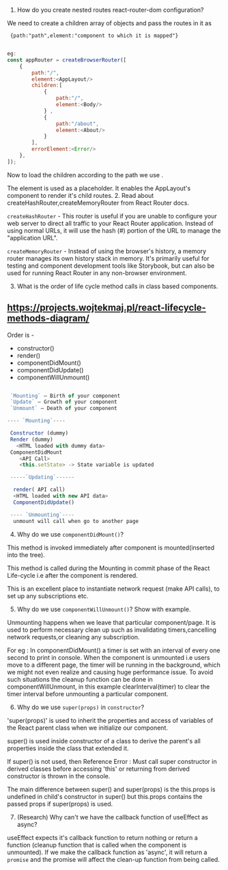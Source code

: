 1. How do you create nested routes react-router-dom configuration?

We need to create a children array of objects and pass the routes in it as

` {path:"path",element:"component to which it is mapped"}`

```javascript

eg:
const appRouter = createBrowserRouter([
	{
		path:"/",
		element:<AppLayout/>
		children:[
			{
				path:"/",
				element:<Body/>
			} ,
			{
				path:"/about",
				element:<About/>
			}
		],
		errorElement:<Error/>
	},
]);

```

Now to load the children according to the path we use <Outlet/>.

The <Outlet/> element is used as a placeholder. It enables the AppLayout's component to render it's child routes. 2. Read about createHashRouter,createMemoryRouter from React Router docs.

`createHashRouter` - This router is useful if you are unable to configure your web server to direct all traffic to your React Router application. Instead of using normal URLs, it will use the hash (#) portion of the URL to manage the "application URL".

`createMemoryRouter` - Instead of using the browser's history, a memory router manages its own history stack in memory. It's primarily useful for testing and component development tools like Storybook, but can also be used for running React Router in any non-browser environment.

3. What is the order of life cycle method calls in class based components.

## https://projects.wojtekmaj.pl/react-lifecycle-methods-diagram/

Order is -

- constructor()
- render()
- componentDidMount()
- componentDidUpdate()
- componentWillUnmount()

```javascript

 `Mounting` – Birth of your component
 `Update` – Growth of your component
 `Unmount` – Death of your component

```

```javascript
---- `Mounting`----

 Constructor (dummy)
 Render (dummy)
   <HTML loaded with dummy data>
 ComponentDidMount
    <API Call>
    <this.setState> -> State variable is updated

 -----`Updating`------

  render( API call)
  <HTML loaded with new API data>
  ComponentDidUpdate()

 ---- `Unmounting`----
  unmount will call when go to another page
```

4. Why do we use `componentDidMount()`?

This method is invoked immediately after component is mounted(inserted into the tree).

This method is called during the Mounting in commit phase of the React Life-cycle i.e after the component is rendered.

This is an excellent place to instantiate network request (make API calls), to set up any subscriptions etc.

5. Why do we use `componentWillUnmount()`? Show with example.

Unmounting happens when we leave that particular component/page.
It is used to perform necessary clean up such as invalidating timers,cancelling network requests,or cleaning any subscription.

For eg : In componentDidMount() a timer is set with an interval of every one second to print in console. When the component is unmounted i.e users move to a different page, the timer will be running in the background, which we might not even realize and causing huge performance issue. To avoid such situations the cleanup function can be done in componentWillUnmount, in this example clearInterval(timer) to clear the timer interval before unmounting a particular component.

6.  Why do we use `super(props)` in `constructor`?

'super(props)' is used to inherit the properties and access of variables of the React parent class when we initialize our component.

super() is used inside constructor of a class to derive the parent's all properties inside the class that extended it.

If super() is not used, then Reference Error : Must call super constructor in derived classes before accessing 'this' or returning from derived constructor is thrown in the console.

The main difference between super() and super(props) is the this.props is undefined in child's constructor in super() but this.props contains the passed props if super(props) is used.

7. (Research) Why can't we have the callback function of useEffect as async?

useEffect expects it's callback function to return nothing or return a function (cleanup function that is called when the component is unmounted). If we make the callback function as 'async', it will return a `promise` and the promise will affect the clean-up function from being called.
